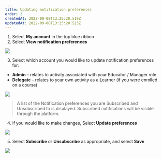 ```yaml
---
title: Updating notification preferences
order: 3
createdAt: 2022-09-08T13:25:20.519Z
updatedAt: 2022-09-08T13:25:20.523Z
---
```

1. Select **My account** in the top blue ribbon​
2. Select **View notification preferences​**

![](/img/em-1-19-Managing.jpg)

3. Select which account you would like to update notification preferences for:​

* **Admin** – relates to activity associated with your Educator / Manager role
* **Delegate** – relates to your own activity as a Learner (if you were enrolled on a course)​

![](/img/em-1-20-Managing.jpg)

> A list of the Notification preferences you are Subscribed and Unsubscribed to is displayed. Subscribed notifications will be visible through the platform. ​

4. ​If you would like to make changes, Select **Update preferences​** 

![](/img/em-1-21-Managing.jpg)

5. Select **Subscribe** or **Unsubscribe** as appropriate​, and select **Save**

![](/img/em-1-22-Managing.jpg)